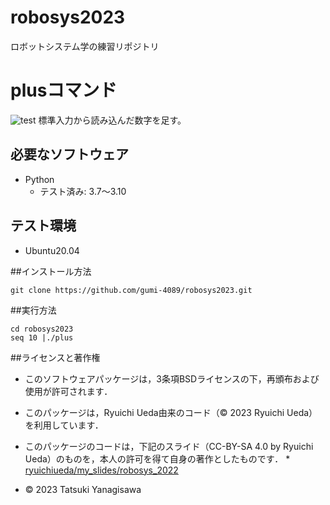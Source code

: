 # robosys2023
ロボットシステム学の練習リポジトリ

# plusコマンド
![test](https://github.com/gumi-4089/robosys2023/actions/workflows/test.yml/badge.svg)
標準入力から読み込んだ数字を足す。

## 必要なソフトウェア
* Python
  * テスト済み: 3.7〜3.10

## テスト環境
* Ubuntu20.04

##インストール方法
```
git clone https://github.com/gumi-4089/robosys2023.git
```

##実行方法

```
cd robosys2023
seq 10 |./plus
```

##ライセンスと著作権

* このソフトウェアパッケージは，3条項BSDライセンスの下，再頒布および使用が許可されます．

* このパッケージは，Ryuichi Ueda由来のコード（© 2023 Ryuichi Ueda）を利用しています．

* このパッケージのコードは，下記のスライド（CC-BY-SA 4.0 by Ryuichi Ueda）のものを，本人の許可を得て自身の著作としたものです．
      * [ryuichiueda/my_slides/robosys_2022](https://github.com/ryuichiueda/my_slides/tree/master/robosys_2022)

* © 2023 Tatsuki Yanagisawa

